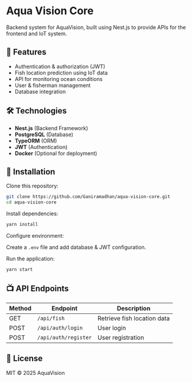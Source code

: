 # Aqua Vision Core  

Backend system for AquaVision, built using Nest.js to provide APIs for the frontend and IoT system.  

## 🚀 Features  

- Authentication & authorization (JWT)  
- Fish location prediction using IoT data  
- API for monitoring ocean conditions  
- User & fisherman management  
- Database integration  

## 🛠️ Technologies  

- **Nest.js** (Backend Framework)  
- **PostgreSQL** (Database)  
- **TypeORM** (ORM)  
- **JWT** (Authentication)  
- **Docker** (Optional for deployment)  

## 🔧 Installation  

Clone this repository:  

```sh
git clone https://github.com/Ganiramadhan/aqua-vision-core.git
cd aqua-vision-core
```  

Install dependencies:  

```sh
yarn install
```  

Configure environment:  

Create a `.env` file and add database & JWT configuration.  

Run the application:  

```sh
yarn start
```  

## 📺 API Endpoints  

| Method | Endpoint            | Description                  |
|--------|---------------------|------------------------------|
| GET    | `/api/fish`         | Retrieve fish location data |
| POST   | `/api/auth/login`   | User login                  |
| POST   | `/api/auth/register` | User registration           |  

## 📝 License  

MIT © 2025 AquaVision  
